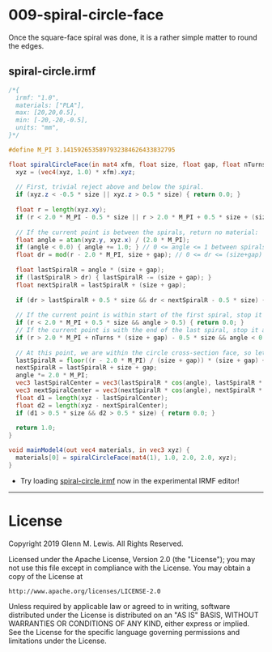 # 009-spiral-circle-face

Once the square-face spiral was done, it is a rather simple matter
to round the edges.

## spiral-circle.irmf

```glsl
/*{
  irmf: "1.0",
  materials: ["PLA"],
  max: [20,20,0.5],
  min: [-20,-20,-0.5],
  units: "mm",
}*/

#define M_PI 3.1415926535897932384626433832795

float spiralCircleFace(in mat4 xfm, float size, float gap, float nTurns, in vec3 xyz) {
  xyz = (vec4(xyz, 1.0) * xfm).xyz;
  
  // First, trivial reject above and below the spiral.
  if (xyz.z < -0.5 * size || xyz.z > 0.5 * size) { return 0.0; }
  
  float r = length(xyz.xy);
  if (r < 2.0 * M_PI - 0.5 * size || r > 2.0 * M_PI + 0.5 * size + (size + gap) * nTurns) { return 0.0; }
  
  // If the current point is between the spirals, return no material:
  float angle = atan(xyz.y, xyz.x) / (2.0 * M_PI);
  if (angle < 0.0) { angle += 1.0; } // 0 <= angle <= 1 between spirals
  float dr = mod(r - 2.0 * M_PI, size + gap); // 0 <= dr <= (size+gap) between spirals.
  
  float lastSpiralR = angle * (size + gap);
  if (lastSpiralR > dr) { lastSpiralR -= (size + gap); }
  float nextSpiralR = lastSpiralR + (size + gap);
  
  if (dr > lastSpiralR + 0.5 * size && dr < nextSpiralR - 0.5 * size) { return 0.0; }
  
  // If the current point is within start of the first spiral, stop it at angle < 0.
  if (r < 2.0 * M_PI + 0.5 * size && angle > 0.5) { return 0.0; }
  // If the current point is with the end of the last spiral, stop it at angle > PI.
  if (r > 2.0 * M_PI + nTurns * (size + gap) - 0.5 * size && angle < 0.5) { return 0.0; }
  
  // At this point, we are within the circle cross-section face, so let's round the edge.
  lastSpiralR = floor((r - 2.0 * M_PI) / (size + gap)) * (size + gap) + 2.0 * M_PI + angle * (size + gap);
  nextSpiralR = lastSpiralR + size + gap;
  angle *= 2.0 * M_PI;
  vec3 lastSpiralCenter = vec3(lastSpiralR * cos(angle), lastSpiralR * sin(angle), 0.0);
  vec3 nextSpiralCenter = vec3(nextSpiralR * cos(angle), nextSpiralR * sin(angle), 0.0);
  float d1 = length(xyz - lastSpiralCenter);
  float d2 = length(xyz - nextSpiralCenter);
  if (d1 > 0.5 * size && d2 > 0.5 * size) { return 0.0; }
  
  return 1.0;
}

void mainModel4(out vec4 materials, in vec3 xyz) {
  materials[0] = spiralCircleFace(mat4(1), 1.0, 2.0, 2.0, xyz);
}
```

* Try loading [spiral-circle.irmf](https://gmlewis.github.io/irmf-editor/?s=github.com/gmlewis/irmf/blob/master/examples/009-spiral-circle-face/spiral-circle.irmf) now in the experimental IRMF editor!

----------------------------------------------------------------------

# License

Copyright 2019 Glenn M. Lewis. All Rights Reserved.

Licensed under the Apache License, Version 2.0 (the "License");
you may not use this file except in compliance with the License.
You may obtain a copy of the License at

    http://www.apache.org/licenses/LICENSE-2.0

Unless required by applicable law or agreed to in writing, software
distributed under the License is distributed on an "AS IS" BASIS,
WITHOUT WARRANTIES OR CONDITIONS OF ANY KIND, either express or implied.
See the License for the specific language governing permissions and
limitations under the License.
